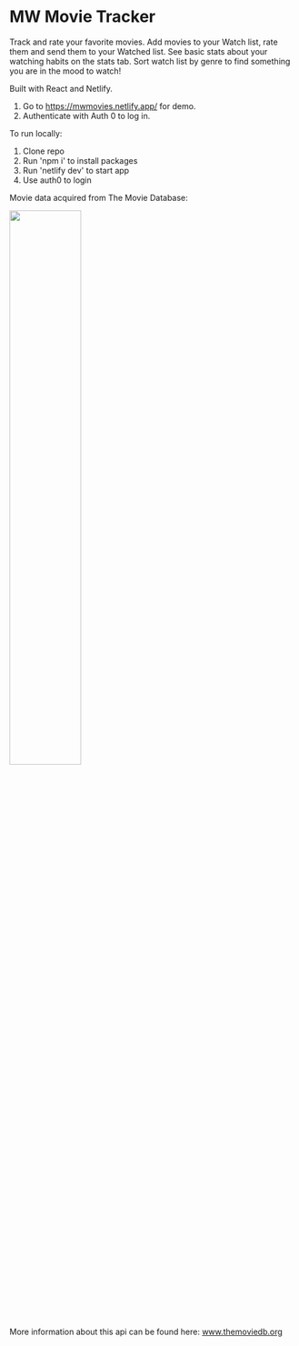 # MW Movie Tracker
Track and rate your favorite movies.
Add movies to your Watch list, rate them and send them to your Watched list. 
See basic stats about your watching habits on the stats tab.
Sort watch list by genre to find something you are in the mood to watch!

Built with React and Netlify. 

1. Go to https://mwmovies.netlify.app/ for demo. 
2. Authenticate with Auth 0 to log in. 

To run locally:
1. Clone repo
2. Run 'npm i' to install packages
3. Run 'netlify dev' to start app
4. Use auth0 to login

Movie data acquired from The Movie Database:

<img src="https://www.themoviedb.org/assets/2/v4/logos/v2/blue_long_2-9665a76b1ae401a510ec1e0ca40ddcb3b0cfe45f1d51b77a308fea0845885648.svg" width=50% height=50%>

More information about this api can be found here: www.themoviedb.org
